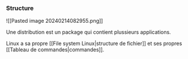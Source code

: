 ### Structure
![[Pasted image 20240214082955.png]]

Une distribution est un package qui contient plussieurs applications.

Linux a sa propre [[File system Linux|structure de fichier]] et ses propres [[Tableau de commandes|commandes]].


